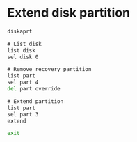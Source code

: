 # Extend disk partition
```cmd
diskaprt

# List disk
list disk
sel disk 0

# Remove recovery partition
list part
sel part 4
del part override

# Extend partition
list part
sel part 3
extend

exit
```
